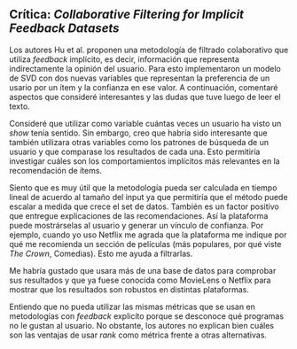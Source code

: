 ## Crítica: *Collaborative Filtering for Implicit Feedback Datasets*

Los autores Hu et al. proponen una metodología de filtrado colaborativo que utiliza *feedback* implícito, es decir, información que representa indirectamente la opinión del usuario. Para esto implementaron un modelo de SVD con dos nuevas variables que representan la preferencia de un usario por un ítem y la confianza en ese valor. A continuación, comentaré aspectos que consideré interesantes y las dudas que tuve luego de leer el texto.

Consideré que utilizar como variable cuántas veces un usuario ha visto un *show* tenía sentido. Sin embargo, creo que habría sido interesante que también utilizara otras variables como los patrones de búsqueda de un usuario y que comparase los resultados de cada una. Esto permitiría investigar cuáles son los comportamientos implícitos más relevantes en la recomendación de ítems. 

Siento que es muy útil que la metodología pueda ser calculada en tiempo lineal de acuerdo al tamaño del input ya que permitiría que el método puede escalar a medida que crece el set de datos. También es un factor positivo que entregue explicaciones de las recomendaciones. Así la plataforma puede mostrárselas al usuario y generar un vínculo de confianza. Por ejemplo, cuando yo uso Netflix me agrada que la plataforma me indique por qué me recomienda un sección de películas (más populares, por qué viste *The Crown*, Comedias). Esto me ayuda a filtrarlas. 

Me habría gustado que usara más de una base de datos para comprobar sus resultados y que ya fuese conocida como MovieLens o Netflix para mostrar que los resultados son robustos en distintas plataformas. 

Entiendo que no pueda utilizar las mismas métricas que se usan en metodologías con *feedback* explicíto porque se desconoce qué    programas no le gustan al usuario. No obstante, los autores no explican bien cuáles son las ventajas de usar *rank* como métrica frente a otras alternativas. 



